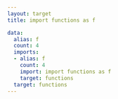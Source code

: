 ```yaml
---
layout: target
title: import functions as f

data:
  alias: f
  count: 4
  imports:
  - alias: f
    count: 4
    import: import functions as f
    target: functions
  target: functions
---
```

